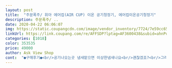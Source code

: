 ```yaml
---
layout: post 
title:  "주문폭주/ 휘아 에어컵(AIR CUP) 이온 공기청정기, 에어컵이온공기청정기" 
description: 주문폭주/ ..
date: 2020-04-22 06:06:07 
img: https://static.coupangcdn.com/image/vendor_inventory/7724/7e59cc650b2478c33a5613f9e1e7114cd8d90ce52d7e9dfe2c3ce36d0bb6.jpg 
linkUrl: https://link.coupang.com/re/AFFSDP?lptag=AF3600438&subid=ahnPublicAsk&pageKey=1355980898&itemId=2385575404&vendorItemId=70381024875&traceid=V0-113-2600fb6aa481fcc5 
categories: [1018] 
color: 353535 
price: 49000 
author: Ask View Shop 
cont:  "●구매후기●<br/>공기나오는곳 냄새맡으면 이상한냄새나요<br/>괜찮겠죠?<br/>그리고 음이온이나와서 구린내가 나는건가요?<br/>꼽아두지않으면 켜지지않길래 아.<br/>.<br/>충전이안되서그른가하고 한참을꼽아둿다 쓸려는데도안되길래 들어와서 설명서보고 욕했어요<br/>맡고나면 코가 찡해요<br/>믿음을 가져 봅니다~<br/>불편하지는 않은정도 이구요<br/>살짝 났어요<br/>소음은 조금 있지만<br/>음~  전기과열 냄새같은게<br/>작고 아담해서 귀엽고, 색도 변해서 이쁘네요.<br/> 효과는 잘 모르지만요.<br/><br/>전원을 켜구 조금 있으니<br/>제가 자세히 읽지않고 산잘못도있는데<br/>쪼꼬미 귀여움 짱<br/>효과는 확인이 불과하므로 ㅎ<br/>휴대용이라고해서 아기유모차에서 쓸라고 산건데<br/>" 
---
```

